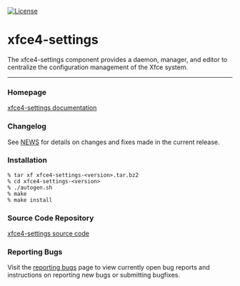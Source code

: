 [![License](https://img.shields.io/badge/License-GPL%20v2-blue.svg)](https://gitlab.gnome.org/GNOME/gnome-control-center/blob/master/COPYING)

xfce4-settings
====================

The xfce4-settings component provides a daemon, manager, and editor to
centralize the configuration management of the Xfce system.

----

### Homepage

[xfce4-settings documentation](https://docs.xfce.org/xfce/xfce4-settings/start)

### Changelog

See [NEWS](https://gitlab.xfce.org/xfce/xfce4-settings/-/blob/master/NEWS) for details on changes and fixes made in the current release.

### Installation

    % tar xf xfce4-settings-<version>.tar.bz2
    % cd xfce4-settings-<version>
    % ./autogen.sh
    % make
    % make install

### Source Code Repository

[xfce4-settings source code](https://gitlab.xfce.org/xfce/xfce4-settings)

### Reporting Bugs

Visit the [reporting bugs](https://docs.xfce.org/xfce/xfce4-settings/bug) page to view currently open bug reports and instructions on reporting new bugs or submitting bugfixes.

